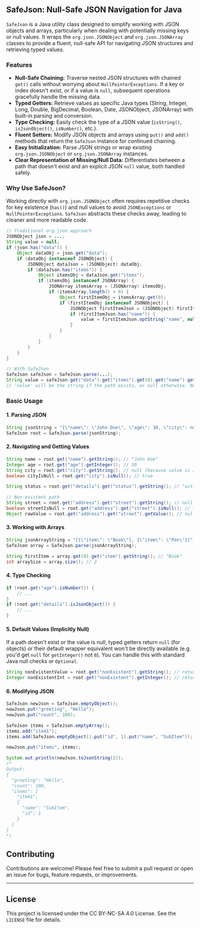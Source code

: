 ## SafeJson: Null-Safe JSON Navigation for Java

`SafeJson` is a Java utility class designed to simplify working with JSON objects and arrays, particularly when dealing with potentially missing keys or null values. It wraps the `org.json.JSONObject` and `org.json.JSONArray` classes to provide a fluent, null-safe API for navigating JSON structures and retrieving typed values.

### Features

* **Null-Safe Chaining:** Traverse nested JSON structures with chained `get()` calls without worrying about `NullPointerExceptions`. If a key or index doesn't exist, or if a value is `null`, subsequent operations gracefully handle the missing data.
* **Typed Getters:** Retrieve values as specific Java types (String, Integer, Long, Double, BigDecimal, Boolean, Date, JSONObject, JSONArray) with built-in parsing and conversion.
* **Type Checking:** Easily check the type of a JSON value (`isString()`, `isJsonObject()`, `isNumber()`, etc.).
* **Fluent Setters:** Modify JSON objects and arrays using `put()` and `add()` methods that return the `SafeJson` instance for continued chaining.
* **Easy Initialization:** Parse JSON strings or wrap existing `org.json.JSONObject` or `org.json.JSONArray` instances.
* **Clear Representation of Missing/Null Data:** Differentiates between a path that doesn't exist and an explicit JSON `null` value, both handled safely.

### Why Use SafeJson?

Working directly with `org.json.JSONObject` often requires repetitive checks for key existence (`has()`) and null values to avoid `JSONExceptions` or `NullPointerExceptions`. `SafeJson` abstracts these checks away, leading to cleaner and more readable code.

```java
// Traditional org.json approach
JSONObject json = ...;
String value = null;
if (json.has("data")) {
    Object dataObj = json.get("data");
    if (dataObj instanceof JSONObject) {
        JSONObject dataJson = (JSONObject) dataObj;
        if (dataJson.has("items")) {
            Object itemsObj = dataJson.get("items");
            if (itemsObj instanceof JSONArray) {
                JSONArray itemsArray = (JSONArray) itemsObj;
                if (itemsArray.length() > 0) {
                    Object firstItemObj = itemsArray.get(0);
                    if (firstItemObj instanceof JSONObject) {
                        JSONObject firstItemJson = (JSONObject) firstItemObj;
                        if (firstItemJson.has("name")) {
                            value = firstItemJson.optString("name", null);
                        }
                    }
                }
            }
        }
    }
}

// With SafeJson
SafeJson safeJson = SafeJson.parse(...);
String value = safeJson.get("data").get("items").get(0).get("name").getString();
// 'value' will be the string if the path exists, or null otherwise. No exceptions.
```

### Basic Usage

#### 1. Parsing JSON

```java
String jsonString = "{\"name\": \"John Doe\", \"age\": 30, \"city\": null, \"details\": {\"status\": \"active\"}}";
SafeJson root = SafeJson.parse(jsonString);
```

#### 2. Navigating and Getting Values

```java
String name = root.get("name").getString(); // "John Doe"
Integer age = root.get("age").getInteger(); // 30
String city = root.get("city").getString(); // null (because value is JSON null)
boolean cityIsNull = root.get("city").isNull(); // true

String status = root.get("details").get("status").getString(); // "active"

// Non-existent path
String street = root.get("address").get("street").getString(); // null
boolean streetIsNull = root.get("address").get("street").isNull(); // true (because path is missing)
Object rawValue = root.get("address").get("street").getValue(); // null
```

#### 3. Working with Arrays

```java
String jsonArrayString = "[{\"item\": \"Book\"}, {\"item\": \"Pen\"}]";
SafeJson array = SafeJson.parse(jsonArrayString);

String firstItem = array.get(0).get("item").getString(); // "Book"
int arraySize = array.size(); // 2
```

#### 4. Type Checking

```java
if (root.get("age").isNumber()) {
    // ...
}
if (root.get("details").isJsonObject()) {
    // ...
}
```

#### 5. Default Values (Implicitly Null)

If a path doesn't exist or the value is null, typed getters return `null` (for objects) or their default wrapper equivalent won't be directly available (e.g. you'd get `null` for `getInteger()` not `0`). You can handle this with standard Java null checks or `Optional`.

```java
String nonExistentValue = root.get("nonExistent").getString(); // returns null
Integer nonExistentInt = root.get("nonExistent").getInteger(); // returns null
```

#### 6. Modifying JSON

```java
SafeJson newJson = SafeJson.emptyObject();
newJson.put("greeting", "Hello");
newJson.put("count", 100);

SafeJson items = SafeJson.emptyArray();
items.add("item1");
items.add(SafeJson.emptyObject().put("id", 1).put("name", "SubItem"));

newJson.put("items", items);

System.out.println(newJson.toJsonString(2));
/*
Output:
{
  "greeting": "Hello",
  "count": 100,
  "items": [
    "item1",
    {
      "name": "SubItem",
      "id": 1
    }
  ]
}
*/
```

## Contributing

Contributions are welcome! Please feel free to submit a pull request or open an issue for bugs, feature requests, or improvements.

---

## License

This project is licensed under the CC BY-NC-SA 4.0 License. See the `LICENSE` file for details.
